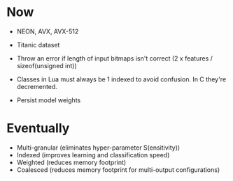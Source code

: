 # Now

- NEON, AVX, AVX-512

- Titanic dataset

- Throw an error if length of input bitmaps isn't correct (2 x features /
  sizeof(unsigned int))
- Classes in Lua must always be 1 indexed to avoid confusion. In C they're
  decremented.
- Persist model weights

# Eventually

- Multi-granular (eliminates hyper-parameter S(ensitivity))
- Indexed (improves learning and classification speed)
- Weighted (reduces memory footprint)
- Coalesced (reduces memory footprint for multi-output configurations)

